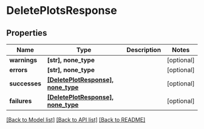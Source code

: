 # DeletePlotsResponse


## Properties
Name | Type | Description | Notes
------------ | ------------- | ------------- | -------------
**warnings** | **[str], none_type** |  | [optional] 
**errors** | **[str], none_type** |  | [optional] 
**successes** | [**[DeletePlotResponse], none_type**](DeletePlotResponse.md) |  | [optional] 
**failures** | [**[DeletePlotResponse], none_type**](DeletePlotResponse.md) |  | [optional] 

[[Back to Model list]](../README.md#documentation-for-models) [[Back to API list]](../README.md#documentation-for-api-endpoints) [[Back to README]](../README.md)


